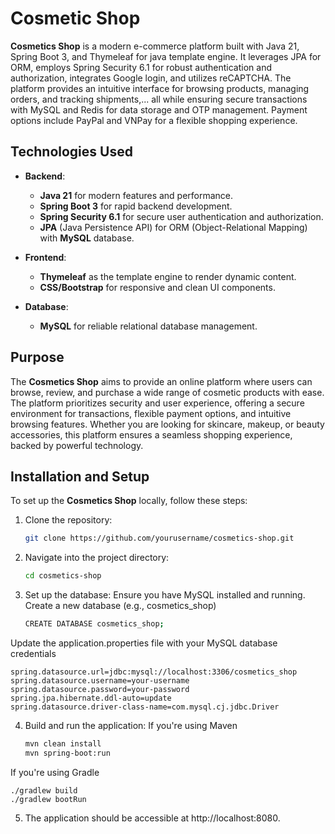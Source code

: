 # Cosmetic Shop

**Cosmetics Shop** is a modern e-commerce platform built with Java 21, Spring Boot 3, and Thymeleaf for java template engine. It leverages JPA for ORM, employs Spring Security 6.1 for robust authentication and authorization, integrates Google login, and utilizes reCAPTCHA. The platform provides an intuitive interface for browsing products, managing orders, and tracking shipments,... all while ensuring secure transactions with MySQL and Redis for data storage and OTP management. Payment options include PayPal and VNPay for a flexible shopping experience.

## Technologies Used

- **Backend**: 
  - **Java 21** for modern features and performance.
  - **Spring Boot 3** for rapid backend development.
  - **Spring Security 6.1** for secure user authentication and authorization.
  - **JPA** (Java Persistence API) for ORM (Object-Relational Mapping) with **MySQL** database.
  
- **Frontend**:
  - **Thymeleaf** as the template engine to render dynamic content.
  - **CSS/Bootstrap** for responsive and clean UI components.

- **Database**:
  - **MySQL** for reliable relational database management.


## Purpose

The **Cosmetics Shop** aims to provide an online platform where users can browse, review, and purchase a wide range of cosmetic products with ease. The platform prioritizes security and user experience, offering a secure environment for transactions, flexible payment options, and intuitive browsing features. Whether you are looking for skincare, makeup, or beauty accessories, this platform ensures a seamless shopping experience, backed by powerful technology.

## Installation and Setup

To set up the **Cosmetics Shop** locally, follow these steps:

1. Clone the repository:
   ```bash
   git clone https://github.com/yourusername/cosmetics-shop.git

2. Navigate into the project directory:
   ```bash
   cd cosmetics-shop

3. Set up the database:
Ensure you have MySQL installed and running.
Create a new database (e.g., cosmetics_shop)
    ```bash
    CREATE DATABASE cosmetics_shop;

Update the application.properties file with your MySQL database credentials

    spring.datasource.url=jdbc:mysql://localhost:3306/cosmetics_shop
    spring.datasource.username=your-username
    spring.datasource.password=your-password
    spring.jpa.hibernate.ddl-auto=update
    spring.datasource.driver-class-name=com.mysql.cj.jdbc.Driver


4. Build and run the application:
 If you're using Maven
    ```bash
    mvn clean install
    mvn spring-boot:run


 If you're using Gradle
 
    ./gradlew build
    ./gradlew bootRun


5. The application should be accessible at http://localhost:8080.
